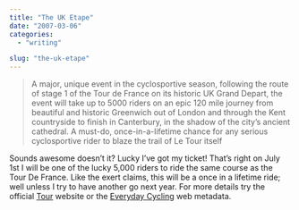 ```yaml
---
title: "The UK Etape"
date: "2007-03-06"
categories: 
  - "writing"

slug: "the-uk-etape"
---
```


> A major, unique event in the cyclosportive season, following the route of stage 1 of the Tour de France on its historic UK Grand Depart, the event will take up to 5000 riders on an epic 120 mile journey from beautiful and historic Greenwich out of London and through the Kent countryside to finish in Canterbury, in the shadow of the city’s ancient cathedral. A must-do, once-in-a-lifetime chance for any serious cyclosportive rider to blaze the trail of Le Tour itself

Sounds awesome doesn’t it? Lucky I’ve got my ticket! That’s right on July 1st I will be one of the lucky 5,000 riders to ride the same course as the Tour De France. Like the exert claims, this will be a once in a lifetime ride; well unless I try to have another go next year. For more details try the official [Tour](https://www.letour.fr/2007/TDF/presentation/us/etape1.html) website or the [Everyday Cycling](https://www.everydaycycling.com/events.aspx?fid=598) web metadata.
